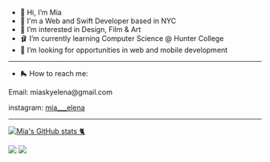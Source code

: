 
- 🎀 Hi, I’m Mia
- 🦩 I'm a Web and Swift Developer based in NYC
- 💮 I’m interested in Design, Film & Art 
- 🩰  I’m currently learning Computer Science @ Hunter College
- 📱 I’m looking for opportunities in web and mobile development 

<hr>

- 🛼 How to reach me: 
<p>Email: miaskyelena@gmail.com</p>
<p>instagram: <a href="https://www.instagram.com/mia___elena/">mia___elena</a></p>

<hr>

[![Mia's GitHub stats 🐈](https://github-readme-stats.vercel.app/api?username=miaskyelena&theme=nightowl&show_icons=true)]([https://github.com/anuraghazra/github-readme-stats](https://github.com/miaskyelena))


 <img src= "[https://res.cloudinary.com/crunchbase-production/image/upload/c_lpad,f_auto,q_auto:eco,dpr_1/wfsonfv0p92plryzwijf)7](https://pbs.twimg.com/profile_images/1527299950073217024/H3Kw4tkF_400x400.jpg)">
 <img src= "https://prd-sc101-cdn.rtx.com/-/media/rtx/news-images/2020/08/04/girls-who-code/gwc-video-thumb.jpg?rev=684e0dda56dc457f85db8403fc5a6a77">

<!---
miaskyelena/miaskyelena is a ✨ special ✨ repository because its `README.md` (this file) appears on your GitHub profile.
You can click the Preview link to take a look at your changes.
--->
